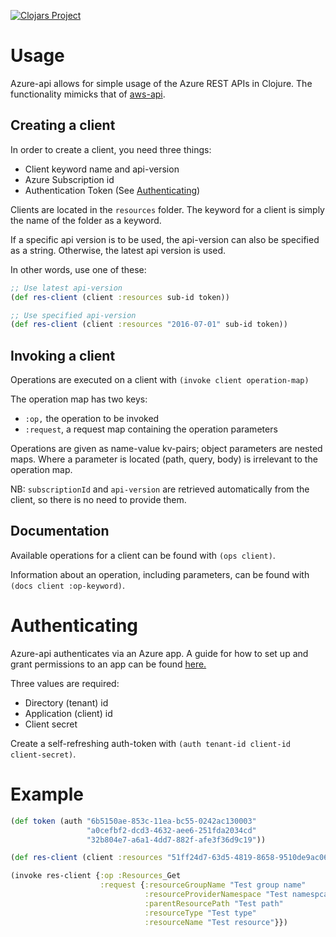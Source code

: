 
[![Clojars Project](https://img.shields.io/clojars/v/com.ardoq/azure-api.svg)](https://clojars.org/com.ardoq/azure-api)

# Usage

Azure-api allows for simple usage of the Azure REST APIs in Clojure.
The functionality mimicks that of [aws-api](https://github.com/cognitect-labs/aws-api). 

## Creating a client

In order to create a client, you need three things:
* Client keyword name and api-version
* Azure Subscription id
* Authentication Token (See [Authenticating](#authenticating))

Clients are located in the `resources` folder. The keyword for a client is simply the name of the folder as a keyword.

If a specific api version is to be used, the api-version can also be specified as a string. Otherwise, the latest api version is used.

In other words, use one of these:
``` clojure
;; Use latest api-version
(def res-client (client :resources sub-id token))

;; Use specified api-version
(def res-client (client :resources "2016-07-01" sub-id token))
``` 

## Invoking a client

Operations are executed on a client with `(invoke client operation-map)`

The operation map has two keys:
* `:op,` the operation to be invoked
* `:request`, a request map containing the operation parameters


Operations are given as name-value kv-pairs; object parameters are nested maps. Where a parameter is located (path, query, body) is irrelevant to the operation map.

NB: `subscriptionId` and `api-version` are retrieved automatically from the client, so there is no need to provide them.

## Documentation

Available operations for a client can be found with `(ops client)`.

Information about an operation, including parameters, can be found with `(docs client :op-keyword)`.


# Authenticating

Azure-api authenticates via an Azure app. A guide for how to set up and grant permissions to an app can be found [here.](https://blog.tekspace.io/accessing-azure-rest-api/)

Three values are required:
* Directory (tenant) id
* Application (client) id
* Client secret

Create a self-refreshing auth-token with `(auth tenant-id client-id client-secret)`.

# Example

```clojure
(def token (auth "6b5150ae-853c-11ea-bc55-0242ac130003"
                 "a0cefbf2-dcd3-4632-aee6-251fda2034cd"
                 "32b804e7-a6a1-4dd7-882f-afe3f36d9c19"))

(def res-client (client :resources "51ff24d7-63d5-4819-8658-9510de9ac061" token))

(invoke res-client {:op :Resources_Get
                    :request {:resourceGroupName "Test group name"
                              :resourceProviderNamespace "Test namespcae"
                              :parentResourcePath "Test path"
                              :resourceType "Test type"
                              :resourceName "Test resource"}})
```

